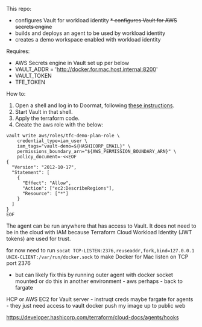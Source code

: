 This repo:
* configures Vault for workload identity
~~* configures Vault for AWS secrets engine~~
* builds and deploys an agent to be used by workload identity
* creates a demo workspace enabled with workload identity

Requires:
* AWS Secrets engine in Vault set up per below
* VAULT_ADDR = 'http://docker.for.mac.host.internal:8200'
* VAULT_TOKEN
* TFE_TOKEN

How to:
1. Open a shell and log in to Doormat, following [these instructions](https://github.com/hashicorp/secops-docs/blob/272f19195e44379c31c1487242677f07bea38d7c/docs/service_user/demo_user/aws_vault_doormat.md).
2. Start Vault in that shell.
3. Apply the terraform code.
4. Create the aws role with the below:
```
vault write aws/roles/tfc-demo-plan-role \
    credential_type=iam_user \
    iam_tags="vault-demo=${HASHICORP_EMAIL}" \
    permissions_boundary_arn="${AWS_PERMISSION_BOUNDARY_ARN}" \
    policy_document=-<<EOF
{
  "Version": "2012-10-17",
  "Statement": [
    {
      "Effect": "Allow",
      "Action": ["ec2:DescribeRegions"],
      "Resource": ["*"]
    }
  ]
}
EOF
```

The agent can be run anywhere that has access to Vault. It does not need to be in the cloud with IAM because Terraform Cloud Workload Identity (JWT tokens) are used for trust. 

for now need to run `socat TCP-LISTEN:2376,reuseaddr,fork,bind=127.0.0.1 UNIX-CLIENT:/var/run/docker.sock` to make Docker for Mac listen on TCP port 2376
* but can likely fix this by running outer agent with docker socket mounted
or do this in another environment - aws perhaps - back to fargate 

HCP or AWS EC2 for Vault server - instruqt creds maybe
fargate for agents - they just need access to vault 
docker push my image up to public web

https://developer.hashicorp.com/terraform/cloud-docs/agents/hooks

